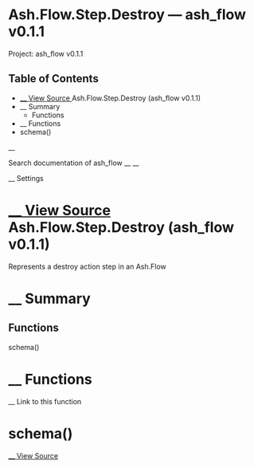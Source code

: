 # Ash.Flow.Step.Destroy — ash_flow v0.1.1

Project: ash_flow v0.1.1

## Table of Contents

- [ __ View Source ](external_link) Ash.Flow.Step.Destroy (ash_flow v0.1.1)
- __ Summary
  - Functions
- __ Functions
- schema()

__

Search documentation of ash_flow __ __

__ Settings

#  [ __ View Source ](external_link) Ash.Flow.Step.Destroy (ash_flow v0.1.1)

Represents a destroy action step in an Ash.Flow

#  __ Summary

##  Functions

schema()

#  __ Functions

__ Link to this function

# schema()

[ __ View Source ](external_link)
